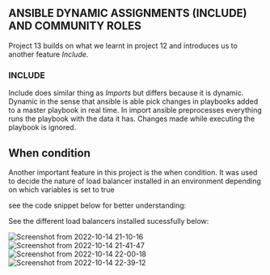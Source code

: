 ## ANSIBLE DYNAMIC ASSIGNMENTS (INCLUDE) AND COMMUNITY ROLES

Project 13 builds on what we learnt in project 12  and introduces us to another feature *Include*.

### INCLUDE
Include does similar thing as *Imports* but differs because it is dynamic. Dynamic in the sense that ansible is able pick changes in playbooks added to a master playbook in real time. In import ansible preprocesses everything runs the playbook with the data it has. Changes made while executing the playbook is ignored.

## When condition

Another important feature in this project is the when condition. It was used to decide the nature of load balancer installed in an environment depending on which variables is set to true

see the code snippet below for better understanding:


See the different load balancers installed sucessfully below:

![Screenshot from 2022-10-14 21-10-16](https://user-images.githubusercontent.com/23356682/196057661-2da90d29-b5d5-49cb-85ba-101f37f93c85.png)
![Screenshot from 2022-10-14 21-41-47](https://user-images.githubusercontent.com/23356682/196057664-53e00e7d-8241-4cea-9db5-3b8f86da78ad.png)
![Screenshot from 2022-10-14 22-00-18](https://user-images.githubusercontent.com/23356682/196057667-7596de70-28e1-4214-aeac-a8988adc7d1e.png)
![Screenshot from 2022-10-14 22-39-12](https://user-images.githubusercontent.com/23356682/196057668-cca21ae7-4aef-4a33-8cfa-9d01b0d1d4c4.png)

